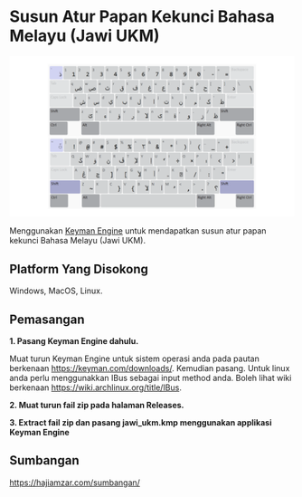 # Susun Atur Papan Kekunci Bahasa Melayu (Jawi UKM) 

![jawi_ukm](jawi_ukm.png)

Menggunakan [Keyman Engine](https://keyman.com/engine/) untuk mendapatkan susun atur papan kekunci Bahasa Melayu (Jawi UKM).

## Platform Yang Disokong 

Windows, MacOS, Linux.

## Pemasangan

**1. Pasang Keyman Engine dahulu.**

Muat turun Keyman Engine untuk sistem operasi anda pada pautan berkenaan https://keyman.com/downloads/. Kemudian pasang. Untuk linux anda perlu menggunakkan IBus sebagai input method anda. Boleh lihat wiki berkenaan https://wiki.archlinux.org/title/IBus.

**2. Muat turun fail zip pada halaman Releases.**

**3. Extract fail zip dan pasang jawi_ukm.kmp menggunakan applikasi Keyman Engine**

## Sumbangan 

https://hajiamzar.com/sumbangan/


